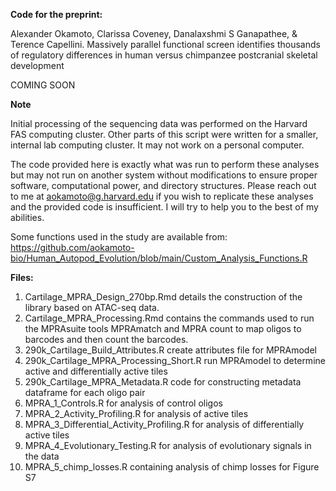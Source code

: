 

**Code for the preprint:** 

Alexander Okamoto,  Clarissa Coveney, Danalaxshmi S Ganapathee, & Terence Capellini. Massively parallel functional screen identifies thousands of regulatory differences in human versus chimpanzee postcranial skeletal development

COMING SOON

**Note**

Initial processing of the sequencing data was performed on the Harvard FAS computing cluster. Other parts of this script were written for a smaller, internal lab computing cluster. It may not work on a personal computer.

The code provided here is exactly what was run to perform these analyses but may not run on another system without modifications to ensure proper software, computational power, and directory structures. Please reach out to me at aokamoto@g.harvard.edu if you wish to replicate these analyses and the provided code is insufficient. I will try to help you to the best of my abilities.

Some functions used in the study are available from: https://github.com/aokamoto-bio/Human_Autopod_Evolution/blob/main/Custom_Analysis_Functions.R

**Files:**

1. Cartilage_MPRA_Design_270bp.Rmd details the construction of the library based on ATAC-seq data. 
2. Cartilage_MPRA_Processing.Rmd contains the commands used to run the MPRAsuite tools MPRAmatch and MPRA count to map oligos to barcodes and then count the barcodes.
3. 290k_Cartilage_Build_Attributes.R create attributes file for MPRAmodel
4. 290k_Cartilage_MPRA_Processing_Short.R run MPRAmodel to determine active and differentially active tiles
5. 290k_Cartilage_MPRA_Metadata.R code for constructing metadata dataframe for each oligo pair
6. MPRA_1_Controls.R for analysis of control oligos
7. MPRA_2_Activity_Profiling.R for analysis of active tiles
8. MPRA_3_Differential_Activity_Profiling.R for analysis of differentially active tiles
9. MPRA_4_Evolutionary_Testing.R for analysis of evolutionary signals in the data
10. MPRA_5_chimp_losses.R containing analysis of chimp losses for Figure S7
